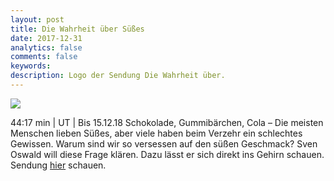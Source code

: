 ```yaml
---
layout: post
title: Die Wahrheit über Süßes
date: 2017-12-31
analytics: false
comments: false
keywords:
description: Logo der Sendung Die Wahrheit über.
---
```



<img src="https://raw.githubusercontent.com/ohlalab/ohlalab.github.io/master/images/384.jpg" class="img-fluid">

44:17 min | UT | Bis 15.12.18   Schokolade, Gummibärchen, Cola – Die meisten Menschen lieben Süßes, aber viele haben beim Verzehr ein schlechtes Gewissen. Warum sind wir so versessen auf den süßen Geschmack? Sven Oswald will diese Frage klären. Dazu lässt er sich direkt ins Gehirn schauen. Sendung [hier](http://mediathek.rbb-online.de/tv/Die-Wahrheit-%C3%BCber-/Die-Wahrheit-%C3%BCber-S%C3%BC%C3%9Fes/rbb-Fernsehen/Video?bcastId=47569466&documentId=48409268) schauen.
